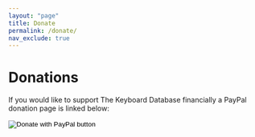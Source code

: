 ```yaml
---
layout: "page"
title: Donate
permalink: /donate/
nav_exclude: true
---
```


# Donations

If you would like to support The Keyboard Database financially a PayPal donation page is linked below: 

<form action="https://www.paypal.com/donate" method="post" target="_top">
<input type="hidden" name="business" value="UY3V9KBXKATN4" />
<input type="hidden" name="no_recurring" value="1" />
<input type="hidden" name="item_name" value="Thank you for supporting the Keyboard Catalogue" />
<input type="hidden" name="currency_code" value="USD" />
<input type="image" src="https://www.paypalobjects.com/en_US/i/btn/btn_donate_LG.gif" border="0" name="submit" title="PayPal - The safer, easier way to pay online!" alt="Donate with PayPal button" />
<img alt="" border="0" src="https://www.paypal.com/en_US/i/scr/pixel.gif" width="1" height="1" />
</form>
